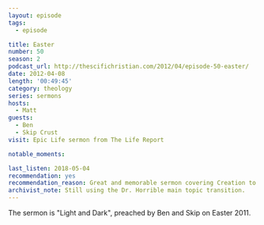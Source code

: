 ```yaml
---
layout: episode
tags:
  - episode

title: Easter
number: 50
season: 2
podcast_url: http://thescifichristian.com/2012/04/episode-50-easter/
date: 2012-04-08
length: '00:49:45'
category: theology
series: sermons
hosts:
  - Matt
guests:
  - Ben
  - Skip Crust
visit: Epic Life sermon from The Life Report

notable_moments:

last_listen: 2018-05-04
recommendation: yes
recommendation_reason: Great and memorable sermon covering Creation to Resurrection.
archivist_note: Still using the Dr. Horrible main topic transition.
---
```


The sermon is "Light and Dark", preached by Ben and Skip on Easter 2011.